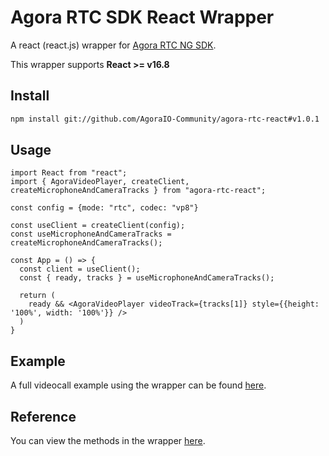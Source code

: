 # Agora RTC SDK React Wrapper

A react (react.js) wrapper for [Agora RTC NG SDK](https://www.npmjs.com/package/agora-rtc-sdk-ng).

This wrapper supports **React >= v16.8**

## Install
```bash
npm install git://github.com/AgoraIO-Community/agora-rtc-react#v1.0.1
```

## Usage
```tsx
import React from "react";
import { AgoraVideoPlayer, createClient, createMicrophoneAndCameraTracks } from "agora-rtc-react";

const config = {mode: "rtc", codec: "vp8"}

const useClient = createClient(config);
const useMicrophoneAndCameraTracks = createMicrophoneAndCameraTracks();

const App = () => {
  const client = useClient();
  const { ready, tracks } = useMicrophoneAndCameraTracks();

  return (
    ready && <AgoraVideoPlayer videoTrack={tracks[1]} style={{height: '100%', width: '100%'}} />
  )
}

``` 

## Example
A full videocall example using the wrapper can be found [here](https://github.com/AgoraIO-Community/agora-rtc-react/wiki/Example).

## Reference 
You can view the methods in the wrapper [here](https://github.com/AgoraIO-Community/agora-rtc-react/wiki/API).
